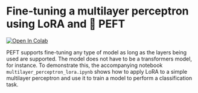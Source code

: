 # Fine-tuning a multilayer perceptron using LoRA and 🤗 PEFT

[![Open In Colab](https://colab.research.google.com/assets/colab-badge.svg)](https://colab.research.google.com/github/huggingface/peft/blob/main/examples/multilayer_perceptron/multilayer_perceptron_lora.ipynb)

PEFT supports fine-tuning any type of model as long as the layers being used are supported. The model does not have to be a transformers model, for instance. To demonstrate this, the accompanying notebook `multilayer_perceptron_lora.ipynb` shows how to apply LoRA to a simple multilayer perceptron and use it to train a model to perform a classification task.
